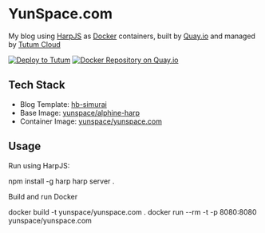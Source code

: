 # YunSpace.com

My blog using [HarpJS](http://harpjs.com) as [Docker](http://docker.io) containers, built by [Quay.io](https://quay.io) and managed by [Tutum Cloud](https://tutum.co)

[![Deploy to Tutum](https://s.tutum.co/deploy-to-tutum.svg)](https://dashboard.tutum.co/stack/deploy/?repo=https://github.com/yunspace/yunspace.com)
[![Docker Repository on Quay.io](https://quay.io/repository/yunspace/yunspace.com/status "Docker Repository on Quay.io")](https://quay.io/repository/yunspace/yunspace.com) 


## Tech Stack

* Blog Template: [hb-simurai](https://github.com/kennethormandy/hb-simurai)
* Base Image: [yunspace/alphine-harp](https://quay.io/repository/yunspace/alphine-harp)
* Container Image: [yunspace/yunspace.com](https://quay.io/repository/yunspace/yunspace.com)

## Usage

Run using HarpJS:

  npm install -g harp
  harp server .

Build and run Docker

  docker build -t yunspace/yunspace.com .
  docker run --rm -t -p 8080:8080 yunspace/yunspace.com
